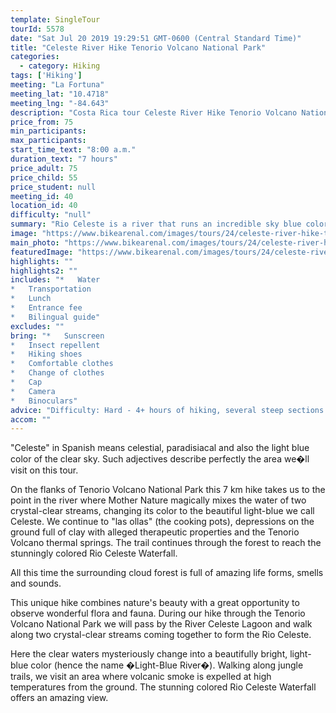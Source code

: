 ```yaml
---
template: SingleTour
tourId: 5578
date: "Sat Jul 20 2019 19:29:51 GMT-0600 (Central Standard Time)"
title: "Celeste River Hike Tenorio Volcano National Park"
categories: 
  - category: Hiking
tags: ['Hiking']
meeting: "La Fortuna"
meeting_lat: "10.4718"
meeting_lng: "-84.643"
description: "Costa Rica tour Celeste River Hike Tenorio Volcano National Park, id 5578"
price_from: 75
min_participants: 
max_participants: 
start_time_text: "8:00 a.m."
duration_text: "7 hours"
price_adult: 75
price_child: 55
price_student: null
meeting_id: 40
location_id: 40
difficulty: "null"
summary: "Rio Celeste is a river that runs an incredible sky blue color in the Tenorio Volcano National Park. Enjoy the cloud forest and the wild life along the hike in this magical place."
image: "https://www.bikearenal.com/images/tours/24/celeste-river-hike-tenorio-volcano-national-park.jpg"
main_photo: "https://www.bikearenal.com/images/tours/24/celeste-river-hike-tenorio-volcano-national-park.jpg"
featuredImage: "https://www.bikearenal.com/images/tours/24/celeste-river-hike-tenorio-volcano-national-park.jpg"
highlights: ""
highlights2: ""
includes: "*   Water
*   Transportation
*   Lunch
*   Entrance fee
*   Bilingual guide"
excludes: ""
bring: "*   Sunscreen
*   Insect repellent
*   Hiking shoes
*   Comfortable clothes
*   Change of clothes
*   Cap
*   Camera
*   Binoculars"
advice: "Difficulty: Hard - 4+ hours of hiking, several steep sections."
accom: ""
---
```

"Celeste" in Spanish means celestial, paradisiacal and also the light blue color of the clear sky. Such adjectives describe perfectly the area we�ll visit on this tour.

On the flanks of Tenorio Volcano National Park this 7 km hike takes us to the point in the river where Mother Nature magically mixes the water of two crystal-clear streams, changing its color to the beautiful light-blue we call Celeste. We continue to "las ollas" (the cooking pots), depressions on the ground full of clay with alleged therapeutic properties and the Tenorio Volcano thermal springs. The trail continues through the forest to reach the stunningly colored Rio Celeste Waterfall.

All this time the surrounding cloud forest is full of amazing life forms, smells and sounds.

This unique hike combines nature's beauty with a great opportunity to observe wonderful flora and fauna. During our hike through the Tenorio Volcano National Park we will pass by the River Celeste Lagoon and walk along two crystal-clear streams coming together to form the Rio Celeste.

Here the clear waters mysteriously change into a beautifully bright, light-blue color (hence the name �Light-Blue River�). Walking along jungle trails, we visit an area where volcanic smoke is expelled at high temperatures from the ground. The stunning colored Rio Celeste Waterfall offers an amazing view.